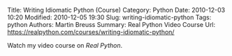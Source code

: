 Title: Writing Idiomatic Python (Course)
Category: Python
Date: 2010-12-03 10:20
Modified: 2010-12-05 19:30
Slug: writing-idiomatic-python
Tags: python
Authors: Martin Breuss
Summary: Real Python Video Course
Url: https://realpython.com/courses/writing-idiomatic-python/

Watch my video course on _Real Python_.